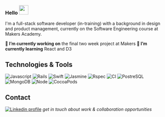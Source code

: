 ### Hello <img src="https://raw.githubusercontent.com/MartinHeinz/MartinHeinz/master/wave.gif" width="30px">

I'm a full-stack software developer (in-training) with a background in design and product management, currently on the Software Engineering course at Makers Academy.

**🔭 I’m currently working on** the final two week project at Makers
**🌱 I’m currently learning** React and D3

## Technologies & Tools

![Javascript](https://img.shields.io/badge/Code-Javascript-white)
![Rails](https://img.shields.io/badge/Code-Rails-white)
![Swift](https://img.shields.io/badge/Code-Swift-white)
![Jasmine](https://img.shields.io/badge/Test-Jasmine-white)
![Rspec](https://img.shields.io/badge/Test-Rspec-white)
![CI](https://img.shields.io/badge/CI-Travis-white)
![PostreSQL](https://img.shields.io/badge/Tools-PostreSQL-white)
![MongoDB](https://img.shields.io/badge/Tools-MongoDB-white)
![Node](https://img.shields.io/badge/Tools-Node-white)
![CocoaPods](https://img.shields.io/badge/Tools-CocoaPods-white)

## Contact

[![Linkedin profile](https://img.shields.io/badge/Linkedin-Imogen%20Kraak-0077B5?style=social&logo=linkedin&?labelColor=fff)](http://linkedin.com/in/imogenkraak) *get in touch about work & collaboration opportunities*
